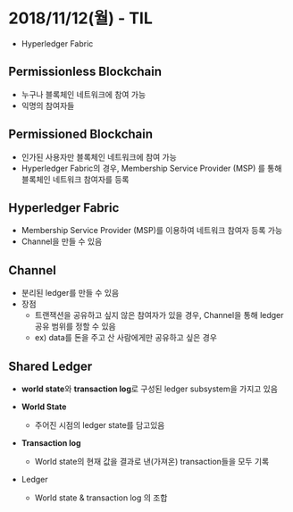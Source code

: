# 2018/11/12(월) - TIL

- Hyperledger Fabric





## Permissionless Blockchain

- 누구나 블록체인 네트워크에 참여 가능
- 익명의 참여자들



## Permissioned Blockchain

- 인가된 사용자만 블록체인 네트워크에 참여 가능
- Hyperledger Fabric의 경우, Membership Service Provider (MSP) 를 통해 블록체인 네트워크 참여자를 등록



## Hyperledger Fabric

-  Membership Service Provider (MSP)를 이용하여 네트워크 참여자 등록 가능
- Channel을 만들 수 있음



## Channel

- 분리된 ledger를 만들 수 있음
- 장점
  - 트랜잭션을 공유하고 싶지 않은 참여자가 있을 경우, Channel을 통해 ledger 공유 범위를 정할 수 있음
  - ex) data를 돈을 주고 산 사람에게만 공유하고 싶은 경우



## Shared Ledger

- **world state**와 **transaction log**로 구성된 ledger subsystem을 가지고 있음
- **World State**
  - 주어진 시점의 ledger state를 담고있음
- **Transaction log**
  - World state의 현재 값을 결과로 낸(가져온) transaction들을 모두 기록

- Ledger
  - World state & transaction log 의 조합